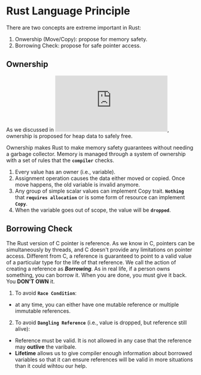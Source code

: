 # Rust Language Principle

There are two concepts are extreme important in Rust:
1. Onwership (Move/Copy): propose for memory safety.
2. Borrowing Check: propose for safe pointer access.

## Ownership
As we discussed in ![Data Type](https://github.com/humasama/rust_tutorial_beginner/blob/main/Data_Type.md),
ownership is proposed for heap data to safely free.

Ownership makes Rust to make memory safety guarantees without needing a garbage collector.
Memory is managed through a system of ownership with a set of rules that the **`compiler`** checks.
1. Every value has an owner (i.e., variable).
2. Assignment operation causes the data either moved or copied. Once move happens, the old variable is invalid anymore.
3. Any group of simple scalar values can implement Copy trait. **`Nothing`** that **`requires allocation`** or is some form of resource can implement **`Copy`**.
4. When the variable goes out of scope, the value will be **`dropped`**.

## Borrowing Check
The Rust version of C pointer is reference.
As we know in C, pointers can be simultaneously by threads, and C doesn't provide any limitations on pointer access.
Different from C, a reference is guaranteed to point to a valid value of a particular type for the life of that reference.
We call the action of creating a reference as ***Borrowing***.
As in real life, if a person owns something, you can borrow it.
When you are done, you must give it back. You **DON'T OWN** it.


1. To avoid **`Race Condition`**:
- at any time, you can either have one mutable reference or multiple immutable references.
2. To avoid **`Dangling Reference`** (i.e., value is dropped, but reference still alive):
- Reference must be valid. It is not allowed in any case that the reference may **outlive** the varibale.
- **Lifetime** allows us to give compiler enough information about borrowed variables so that it can ensure references will be valid in more situations than it could wihtou our help.
